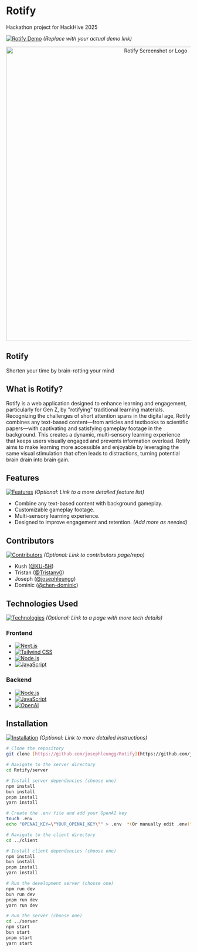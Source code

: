 # Rotify

Hackathon project for HackHive 2025

[![Rotify Demo](https://img.shields.io/badge/Rotify-Demo-yellow)](YourDemoLinkHere)  *(Replace with your actual demo link)*

<p align="center">
  <img width="800" alt="Rotify Screenshot or Logo" src="https://github.com/user-attachments/assets/f9e626dd-5323-4e58-9741-8848bcbb3bbb" />
</p>

<p align="center">
  <h2>Rotify</h2>
  <p>Shorten your time by brain-rotting your mind</p>
</p>

## What is Rotify?

Rotify is a web application designed to enhance learning and engagement, particularly for Gen Z, by "rotifying" traditional learning materials. Recognizing the challenges of short attention spans in the digital age, Rotify combines any text-based content—from articles and textbooks to scientific papers—with captivating and satisfying gameplay footage in the background. This creates a dynamic, multi-sensory learning experience that keeps users visually engaged and prevents information overload. Rotify aims to make learning more accessible and enjoyable by leveraging the same visual stimulation that often leads to distractions, turning potential brain drain into brain gain.

## Features

[![Features](https://img.shields.io/badge/Features-green)](YourFeaturesListLink) *(Optional: Link to a more detailed feature list)*

*   Combine any text-based content with background gameplay.
*   Customizable gameplay footage.
*   Multi-sensory learning experience.
*   Designed to improve engagement and retention.  *(Add more as needed)*

## Contributors

[![Contributors](https://img.shields.io/badge/Contributors-brown)](YourContributorsLink) *(Optional: Link to contributors page/repo)*

*   Kush ([@KU-5H](https://github.com/KU-5H))
*   Tristan ([@Tristanv0](https://github.com/Tristanv0))
*   Joseph ([@josephleungg](https://github.com/josephleungg))
*   Dominic ([@chen-dominic](https://github.com/chen-dominic))

## Technologies Used

[![Technologies](https://img.shields.io/badge/Technologies-blue)](YourTechStackLink) *(Optional: Link to a page with more tech details)*

### Frontend

*   [![Next.js](https://img.shields.io/badge/Next.js-black?style=for-the-badge&logo=next.js&logoColor=white)](https://nextjs.org/)
*   [![Tailwind CSS](https://img.shields.io/badge/tailwindcss-%2338B2AC.svg?style=for-the-badge&logo=tailwind-css&logoColor=white)](https://tailwindcss.com/)
*   [![Node.js](https://img.shields.io/badge/node.js-6DA55F?style=for-the-badge&logo=node.js&logoColor=white)](https://nodejs.org/en)
*   [![JavaScript](https://img.shields.io/badge/javascript-%23323330.svg?style=for-the-badge&logo=javascript&logoColor=%23F7DF1E)](https://developer.mozilla.org/en-US/docs/Web/JavaScript)

### Backend

*   [![Node.js](https://img.shields.io/badge/node.js-6DA55F?style=for-the-badge&logo=node.js&logoColor=white)](https://nodejs.org/en)
*   [![JavaScript](https://img.shields.io/badge/javascript-%23323330.svg?style=for-the-badge&logo=javascript&logoColor=%23F7DF1E)](https://developer.mozilla.org/en-US/docs/Web/JavaScript)
*   [![OpenAI](https://img.shields.io/badge/openAI-74aa9c?style=for-the-badge&logo=openai&logoColor=white)](https://openai.com/)

## Installation

[![Installation](https://img.shields.io/badge/Installation-purple)](YourInstallationGuideLink) *(Optional: Link to more detailed instructions)*

```bash
# Clone the repository
git clone [https://github.com/josephleungg/Rotify](https://github.com/josephleungg/Rotify)

# Navigate to the server directory
cd Rotify/server

# Install server dependencies (choose one)
npm install
bun install
pnpm install
yarn install

# Create the .env file and add your OpenAI key
touch .env
echo "OPENAI_KEY=\"YOUR_OPENAI_KEY\"" > .env  *(Or manually edit .env)*

# Navigate to the client directory
cd ../client

# Install client dependencies (choose one)
npm install
bun install
pnpm install
yarn install

# Run the development server (choose one)
npm run dev
bun run dev
pnpm run dev
yarn run dev

# Run the server (choose one)
cd ../server
npm start
bun start
pnpm start
yarn start
